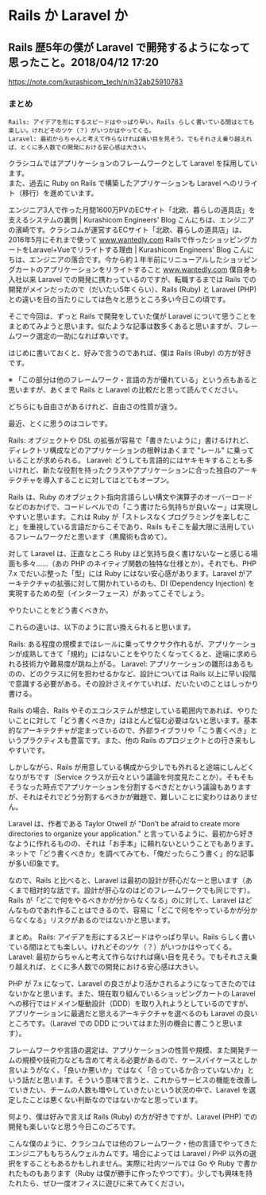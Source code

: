 
# Rails か Laravel か



## Rails 歴5年の僕が Laravel で開発するようになって思ったこと。2018/04/12 17:20

https://note.com/kurashicom_tech/n/n32ab25910783  

### まとめ

```
Rails: アイデアを形にするスピードはやっぱり早い。Rails らしく書いている間はとても楽しい。けれどそのツケ（？）がいつかはやってくる。
Laravel: 最初からちゃんと考えて作らなければ痛い目を見そう。でもそれさえ乗り越えれば、とくに多人数での開発における安心感は大きい。
```

クラシコムではアプリケーションのフレームワークとして Laravel を採用しています。   
また、過去に Ruby on Rails で構築したアプリケーションも Laravel へのリライト（移行）を進めています。  

エンジニア3人で作った月間1600万PVのECサイト「北欧、暮らしの道具店」を支えるシステムの裏側 | Kurashicom Engineers' Blog
こんにちは、エンジニアの濱崎です。クラシコムが運営するECサイト「北欧、暮らしの道具店」は、2016年5月にそれまで使って
www.wantedly.com
Railsで作ったショッピングカートをLaravel+Vueでリライトする理由 | Kurashicom Engineers' Blog
こんにちは、エンジニアの落合です。今から約１年半前にリニューアルしたショッピングカートのアプリケーションをリライトすること
www.wantedly.com
僕自身も入社以来 Laravel での開発に携わっているのですが、転職するまでは Rails での開発がメインだったので（だいたい5年くらい）、Rails (Ruby) と Laravel (PHP) との違いを目の当たりにしては色々と思うところ多い今日この頃です。

そこで今回は、ずっと Rails で開発をしていた僕が Laravel について思うことをまとめてみようと思います。似たような記事は数多くあると思いますが、フレームワーク選定の一助になれば幸いです。

はじめに書いておくと、好みで言うのであれば、僕は Rails (Ruby) の方が好きです。

※ 「この部分は他のフレームワーク・言語の方が優れている」という点もあると思いますが、あくまで Rails と Laravel の比較だと思って読んでください。

どちらにも自由さがあるけれど、自由さの性質が違う。


最近、とくに思うのはコレです。

Rails: オブジェクトや DSL の拡張が容易で「書きたいように」書けるけれど、ディレクトリ構成などのアプリケーションの根幹はあくまで "レール" に乗っていることが求められる。
Laravel: どうしても言語的にはヤキモキすることも多いけれど、新たな役割を持ったクラスやアプリケーションに合った独自のアーキテクチャを導入することに対してはとてもオープン。

Rails は、Ruby のオブジェクト指向言語らしい構文や演算子のオーバーロードなどのおかげで、コードレベルでの「こう書けたら気持ちが良いなー」は実現しやすいと思います。これは Ruby が「ストレスなくプログラミングを楽しむこと」を重視している言語だからこそであり、Rails もそこを最大限に活用しているフレームワークだと思います（黒魔術も含めて）。

対して Laravel は、正直なところ Ruby ほど気持ち良く書けないなーと感じる場面も多々……（あの PHP のネイティブ関数の独特な仕様とか）。それでも、PHP 7.x でだいぶ整った「型」には Ruby にはない安心感があります。Laravel がアーキテクチャの拡張に対して開かれているのも、DI (Dependency Injection) を実現するための型（インターフェース）があってこそでしょう。

やりたいことをどう書くべきか。


これらの違いは、以下のように言い換えられると思います。

Rails: ある程度の規模まではレールに乗ってサクサク作れるが、アプリケーションが成熟してきて「規約」にはないことをやりたくなってくると、途端に求められる技術力や難易度が跳ね上がる。
Laravel: アプリケーションの雛形はあるものの、どのクラスに何を担わせるかなど、設計については Rails 以上に早い段階で意識する必要がある。その設計さえイケていれば、だいたいのことはしっかり書ける。

Rails の場合、Rails やそのエコシステムが想定している範囲内であれば、やりたいことに対して「どう書くべきか」はほとんど悩む必要はないと思います。基本的なアーキテクチャが定まっているので、外部ライブラリや「こう書くべき」というプラクティスも豊富です。また、他の Rails のプロジェクトとの行き来もしやすいです。

しかしながら、Rails が用意している構成から少しでも外れると途端にしんどくなりがちです（Service クラスが云々という議論を何度見たことか）。そもそもそうなった時点でアプリケーションを分割するべきだとかいう議論もありますが、それはそれでどう分割するべきかが難題で、難しいことに変わりはありません。

Laravel は、作者である Taylor Otwell が "Don’t be afraid to create more directories to organize your application." と言っているように、最初から好きなように作れるものの、それは「お手本」に頼れないということでもあります。ネットで「どう書くべきか」を調べてみても、「俺だったらこう書く」的な記事が多い印象です。

なので、Rails と比べると、Laravel は最初の設計が肝心だなーと思います（あくまで相対的な話です。設計が肝心なのはどのフレームワークでも同じです）。Rails が「どこで何をやるべきかが分からなくなる」のに対して、Laravel はどんなものであれ作ることはできるので、容易に「どこで何をやっているかが分からなくなる」リスクがあるのではないかと思います。

まとめ。
Rails: アイデアを形にするスピードはやっぱり早い。Rails らしく書いている間はとても楽しい。けれどそのツケ（？）がいつかはやってくる。
Laravel: 最初からちゃんと考えて作らなければ痛い目を見そう。でもそれさえ乗り越えれば、とくに多人数での開発における安心感は大きい。

PHP が 7.x になって、Laravel の良さがより活かされるようになってきたのではないかなと思います。また、現在取り組んでいるショッピングカートの Laravel への移行ではドメイン駆動設計（DDD）を取り入れようとしているのですが、アプリケーションに最適だと思えるアーキテクチャを選べるのも Laravel の良いところです。（Laravel での DDD についてはまた別の機会に書こうと思います）。

フレームワークや言語の選定は、アプリケーションの性質や規模、また開発チームの規模や技術力なども含めて考える必要があるので、ケースバイケースとしか言いようがなく、「良いか悪いか」ではなく「合っているか合っていないか」という話だと思います。そういう意味で言うと、これからサービスの機能を改善していきたい、チームの人数も増やしていきたいという状況の中で、Laravel を選定したことは悪くない判断なのではないかなと思っています。

何より、僕は好みで言えば Rails (Ruby) の方が好きですが、Laravel (PHP) での開発も楽しいなと思う今日このごろです。

こんな僕のように、クラシコムでは他のフレームワーク・他の言語でやってきたエンジニアももちろんウェルカムです。場合によっては Laravel / PHP 以外の選択をすることもあるかもしれません。実際に社内ツールでは Go や Ruby で書かれたものもあります（Ruby は僕が勝手に作ったやつです）。少しでも興味を持たれたら、ぜひ一度オフィスに遊びに来てみてください。

